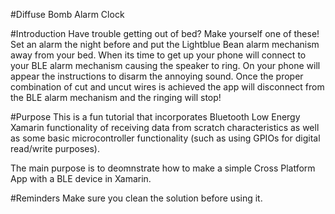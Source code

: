 #Diffuse Bomb Alarm Clock

#Introduction
Have trouble getting out of bed? Make yourself one of these! Set an alarm the night before and put the Lightblue Bean alarm
mechanism away from your bed. When its time to get up your phone will connect to your BLE alarm mechanism causing the speaker to ring. On your phone will appear the instructions to disarm the annoying sound. Once the proper combination of cut and 
uncut wires is achieved the app will disconnect from the BLE alarm mechanism and the ringing will stop! 

#Purpose
This is a fun tutorial that incorporates Bluetooth Low Energy Xamarin functionality of receiving data from scratch 
characteristics as well as some basic microcontroller functionality (such as using GPIOs for digital read/write purposes).

The main purpose is to deomnstrate how to make a simple Cross Platform App with a BLE device in Xamarin. 

#Reminders
Make sure you clean the solution before using it.
